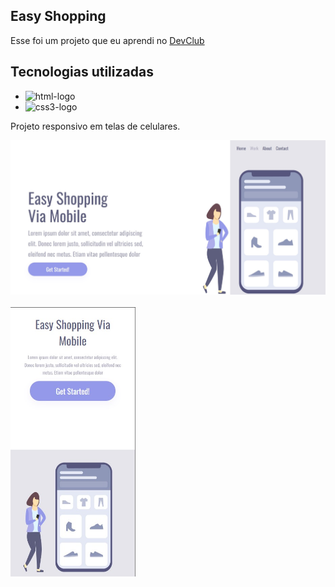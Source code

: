 ## Easy Shopping

Esse foi um projeto que eu aprendi no <a href="https://rodolfomori.com.br/devclub/">DevClub</a>

<h2>Tecnologias utilizadas</h2>
  
  - <img height="22" width="22" src="https://cdn.simpleicons.org/html5/#F7DF1E" alt="html-logo"/> 
  - <img height="22" width="22" src="https://cdn.simpleicons.org/css3/#1572B6" alt="css3-logo"/> 

<p>Projeto responsivo em telas de celulares.</p>

<img width="700px" src="https://github.com/AlessandroPedroso/easy-shopping/blob/master/img/desktop.jpg" alt="img-desktop"/><br><br> <img width="200px" src="https://github.com/AlessandroPedroso/easy-shopping/blob/master/img/mobile.jpg" alt="img-mobile"/>

